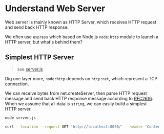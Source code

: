 # Understand Web Server

Web server is mainly known as HTTP Server, which receives HTTP request and send back HTTP response.

We often use `express` which based on Node.js `node:http` module to launch a HTTP server, but what's behind them?

## Simplest HTTP Server

> see [server.js](./http-text/server.js)

Dig one layer more, `node:http` depends on `http:net`, which represent a TCP connection.

We can receive bytes from net.createServer, then parse HTTP request message and send back HTTP response message according to [RFC2616](https://www.rfc-editor.org/rfc/rfc2616#section-5). When we assume that all data is `string`, we can easily build a simplest HTTP server.

```bash
node server.js

curl --location --request GET 'http://localhost:8080/' --header 'Content-Type: text/plain' --data-raw 'Hello World'
```
